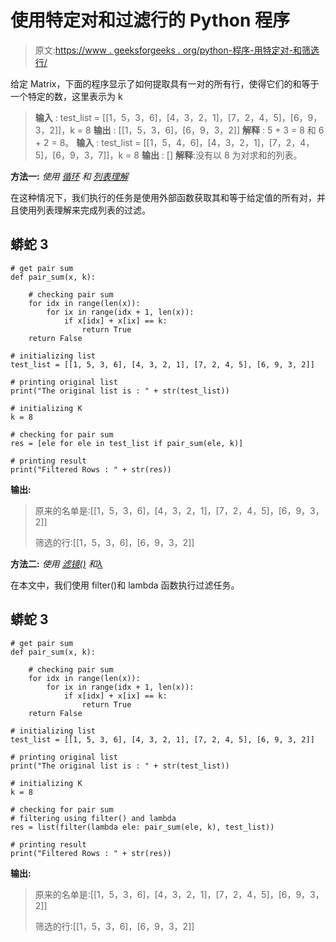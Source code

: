 # 使用特定对和过滤行的 Python 程序

> 原文:[https://www . geeksforgeeks . org/python-程序-用特定对-和筛选行/](https://www.geeksforgeeks.org/python-program-to-filter-rows-with-a-specific-pair-sum/)

给定 Matrix，下面的程序显示了如何提取具有一对的所有行，使得它们的和等于一个特定的数，这里表示为 k

> **输入** : test_list = [[1，5，3，6]，[4，3，2，1]，[7，2，4，5]，[6，9，3，2]]，k = 8
> **输出** : [[1，5，3，6]，[6，9，3，2]]
> **解释** : 5 + 3 = 8 和 6 + 2 = 8。
> **输入** : test_list = [[1，5，4，6]，[4，3，2，1]，[7，2，4，5]，[6，9，3，7]]，k = 8
> **输出** : []
> **解释**:没有以 8 为对求和的列表。

**方法一:** *使用* [*循环*](https://www.geeksforgeeks.org/loops-in-python/) *和* [*列表理解*](https://www.geeksforgeeks.org/python-list-comprehension-and-slicing/)

在这种情况下，我们执行的任务是使用外部函数获取其和等于给定值的所有对，并且使用列表理解来完成列表的过滤。

## 蟒蛇 3

```
# get pair sum
def pair_sum(x, k):

    # checking pair sum
    for idx in range(len(x)):
        for ix in range(idx + 1, len(x)):
            if x[idx] + x[ix] == k:
                return True
    return False

# initializing list
test_list = [[1, 5, 3, 6], [4, 3, 2, 1], [7, 2, 4, 5], [6, 9, 3, 2]]

# printing original list
print("The original list is : " + str(test_list))

# initializing K
k = 8

# checking for pair sum
res = [ele for ele in test_list if pair_sum(ele, k)]

# printing result
print("Filtered Rows : " + str(res))
```

**输出:**

> 原来的名单是:[[1，5，3，6]，[4，3，2，1]，[7，2，4，5]，[6，9，3，2]]
> 
> 筛选的行:[[1，5，3，6]，[6，9，3，2]]

**方法二:** *使用* [*滤镜()*](https://www.geeksforgeeks.org/filter-in-python/) *和*[*λ*](https://www.geeksforgeeks.org/python-lambda/)

在本文中，我们使用 filter()和 lambda 函数执行过滤任务。

## 蟒蛇 3

```
# get pair sum
def pair_sum(x, k):

    # checking pair sum
    for idx in range(len(x)):
        for ix in range(idx + 1, len(x)):
            if x[idx] + x[ix] == k:
                return True
    return False

# initializing list
test_list = [[1, 5, 3, 6], [4, 3, 2, 1], [7, 2, 4, 5], [6, 9, 3, 2]]

# printing original list
print("The original list is : " + str(test_list))

# initializing K
k = 8

# checking for pair sum
# filtering using filter() and lambda
res = list(filter(lambda ele: pair_sum(ele, k), test_list))

# printing result
print("Filtered Rows : " + str(res))
```

**输出:**

> 原来的名单是:[[1，5，3，6]，[4，3，2，1]，[7，2，4，5]，[6，9，3，2]]
> 
> 筛选的行:[[1，5，3，6]，[6，9，3，2]]